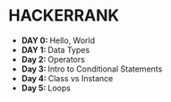 <h1>HACKERRANK</h1>
<ul>
<li><strong>DAY 0: </strong>Hello, World</li>
<li><strong>DAY 1: </strong>Data Types</li>
<li><strong>Day 2: </strong>Operators</li>
<li><strong>Day 3: </strong>Intro to Conditional Statements</li>
<li><strong>Day 4: </strong>Class vs Instance</li>
<li><strong>Day 5: </strong>Loops</li>
</ul>

